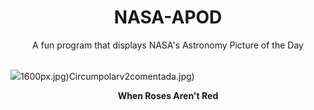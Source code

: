 <div align="center">
  <h1>
    NASA-APOD
  </h1>
</div>
  
<div align="center">
  A fun program that displays NASA's Astronomy Picture of the Day
</div>

<br>

![](https://apod.nasa.gov/apod/image/2402/Rosette2024newt533mmcopy.jpg)1600px.jpg)Circumpolarv2comentada.jpg)

<p align = "center">
  <b>When Roses Aren't Red</b>
</p>
